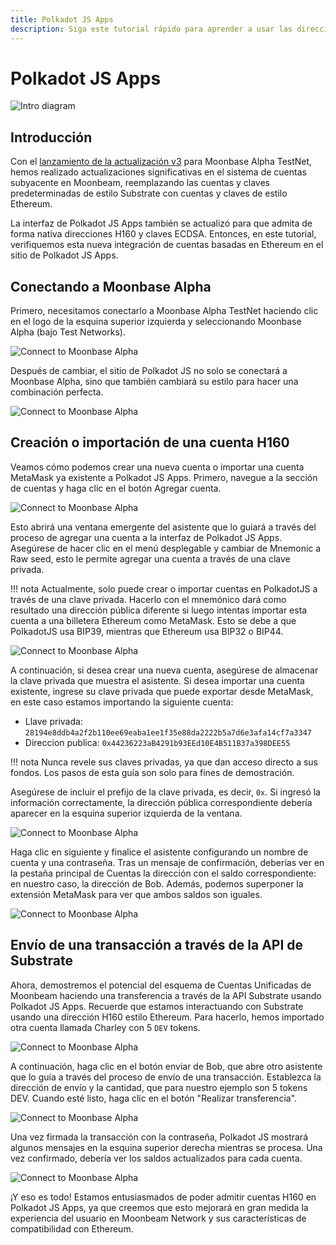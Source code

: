 ```yaml
---
title: Polkadot JS Apps
description: Siga este tutorial rápido para aprender a usar las direcciones H160 estándar Ethereum de Moonbeam con aplicaciones basadas en sustrato como Polkadot JS.
---
```

# Polkadot JS Apps

![Intro diagram](/images/polkadotjs/polkadotjs-banner.png)

## Introducción

Con el [lanzamiento de la actualización v3](https://www.purestake.com/news/moonbeam-network-upgrades-account-structure-to-match-ethereum/) para Moonbase Alpha TestNet, hemos realizado actualizaciones significativas en el sistema de cuentas subyacente en Moonbeam, reemplazando las cuentas y claves predeterminadas de estilo Substrate con cuentas y claves de estilo Ethereum.

La interfaz de Polkadot JS Apps también se actualizó para que admita de forma nativa direcciones H160 y claves ECDSA. Entonces, en este tutorial, verifiquemos esta nueva integración de cuentas basadas en Ethereum en el sitio de Polkadot JS Apps.

## Conectando a Moonbase Alpha

Primero, necesitamos conectarlo a Moonbase Alpha TestNet haciendo clic en el logo de la esquina superior izquierda y seleccionando Moonbase Alpha (bajo Test Networks).

![Connect to Moonbase Alpha](/images/polkadotjs/polkadotjs-app1.png)

Después de cambiar, el sitio de Polkadot JS no solo se conectará a Moonbase Alpha, sino que también cambiará su estilo para hacer una combinación perfecta.

![Connect to Moonbase Alpha](/images/polkadotjs/polkadotjs-app2.png)

## Creación o importación de una cuenta H160

Veamos cómo podemos crear una nueva cuenta o importar una cuenta MetaMask ya existente a Polkadot JS Apps. Primero, navegue a la sección de cuentas y haga clic en el botón Agregar cuenta.

![Connect to Moonbase Alpha](/images/polkadotjs/polkadotjs-app3.png)

Esto abrirá una ventana emergente del asistente que lo guiará a través del proceso de agregar una cuenta a la interfaz de Polkadot JS Apps. Asegúrese de hacer clic en el menú desplegable y cambiar de Mnemonic a Raw seed, esto le permite agregar una cuenta a través de una clave privada.

!!! nota
    Actualmente, solo puede crear o importar cuentas en PolkadotJS a través de una clave privada. Hacerlo con el mnemónico dará como resultado una dirección pública diferente si luego intentas importar esta cuenta a una billetera Ethereum como MetaMask. Esto se debe a que PolkadotJS usa BIP39, mientras que Ethereum usa BIP32 o BIP44.

![Connect to Moonbase Alpha](/images/polkadotjs/polkadotjs-app4.png)

A continuación, si desea crear una nueva cuenta, asegúrese de almacenar la clave privada que muestra el asistente. Si desea importar una cuenta existente, ingrese su clave privada que puede exportar desde MetaMask, en este caso estamos importando la siguiente cuenta:

- Llave privada: `28194e8ddb4a2f2b110ee69eaba1ee1f35e88da2222b5a7d6e3afa14cf7a3347`
- Direccion publica: `0x44236223aB4291b93EEd10E4B511B37a398DEE55` 

!!! nota
    Nunca revele sus claves privadas, ya que dan acceso directo a sus fondos. Los pasos de esta guía son solo para fines de demostración. 
    
Asegúrese de incluir el prefijo de la clave privada, es decir, `0x`. Si ingresó la información correctamente, la dirección pública correspondiente debería aparecer en la esquina superior izquierda de la ventana.

![Connect to Moonbase Alpha](/images/polkadotjs/polkadotjs-app5.png)

Haga clic en siguiente y finalice el asistente configurando un nombre de cuenta y una contraseña. Tras un mensaje de confirmación, deberías ver en la pestaña principal de Cuentas la dirección con el saldo correspondiente: en nuestro caso, la dirección de Bob. Además, podemos superponer la extensión MetaMask para ver que ambos saldos son iguales.

![Connect to Moonbase Alpha](/images/polkadotjs/polkadotjs-app6.png)

## Envío de una transacción a través de la API de Substrate

Ahora, demostremos el potencial del esquema de Cuentas Unificadas de Moonbeam haciendo una transferencia a través de la API Substrate usando Polkadot JS Apps. Recuerde que estamos interactuando con Substrate usando una dirección H160 estilo Ethereum. Para hacerlo, hemos importado otra cuenta llamada Charley con 5 `DEV` tokens.

![Connect to Moonbase Alpha](/images/polkadotjs/polkadotjs-app7.png)

A continuación, haga clic en el botón enviar de Bob, que abre otro asistente que lo guía a través del proceso de envío de una transacción. Establezca la dirección de envío y la cantidad, que para nuestro ejemplo son 5 tokens DEV. Cuando esté listo, haga clic en el botón "Realizar transferencia".

![Connect to Moonbase Alpha](/images/polkadotjs/polkadotjs-app8.png)

Una vez firmada la transacción con la contraseña, Polkadot JS mostrará algunos mensajes en la esquina superior derecha mientras se procesa. Una vez confirmado, debería ver los saldos actualizados para cada cuenta.

![Connect to Moonbase Alpha](/images/polkadotjs/polkadotjs-app8.png)

¡Y eso es todo! Estamos entusiasmados de poder admitir cuentas H160 en Polkadot JS Apps, ya que creemos que esto mejorará en gran medida la experiencia del usuario en Moonbeam Network y sus características de compatibilidad con Ethereum.
